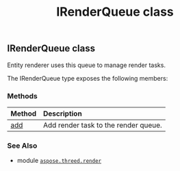﻿---
title: IRenderQueue class
second_title: Aspose.3D for Python via .NET API References
description: 
type: docs
weight: 110
url: /aspose.threed.render/irenderqueue/
is_root: false
---

## IRenderQueue class

Entity renderer uses this queue to manage render tasks.



The IRenderQueue type exposes the following members:

### Methods
| Method | Description |
| :- | :- |
| [add](/3d/python-net/aspose.threed.render/irenderqueue/add/#aspose.threed.render.RenderQueueGroupId-aspose.threed.render.IPipeline-any-int) | Add render task to the render queue. |



### See Also
* module [`aspose.threed.render`](..)
